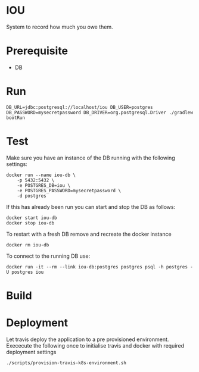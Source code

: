 # IOU
System to record how much you owe them.

# Prerequisite

* DB

# Run

```
DB_URL=jdbc:postgresql://localhost/iou DB_USER=postgres DB_PASSWORD=mysecretpassword DB_DRIVER=org.postgresql.Driver ./gradlew bootRun
```

# Test
Make sure you have an instance of the DB running with the following settings:

```
docker run --name iou-db \
    -p 5432:5432 \
    -e POSTGRES_DB=iou \
    -e POSTGRES_PASSWORD=mysecretpassword \
    -d postgres
```
If this has already been run you can start and stop the DB as follows:
```
docker start iou-db
docker stop iou-db
```

To restart with a fresh DB remove and recreate the docker instance
```
docker rm iou-db
```

To connect to the running DB use:
```
docker run -it --rm --link iou-db:postgres postgres psql -h postgres -U postgres iou
```

# Build


# Deployment
Let travis deploy the application to a pre provisioned environment.
Exececute the following once to initialise travis and docker with required deployment settings
```
./scripts/provision-travis-k8s-environment.sh
```

